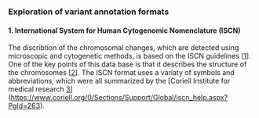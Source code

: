 ### Exploration of variant annotation formats

#### 1. International System for Human Cytogenomic Nomenclature (ISCN)

  The discribtion of the chromosomal changes, which are detected using microscopic and cytogenetic methods, is based on the ISCN guidelines [[1]]. One of the key points of this data base is that it describes the structure of the chromosomes [[2]]. The ISCN format uses a variaty of symbols and abbreviations, which were all summarized by the [Coriell Institute for medical research [3]](https://www.coriell.org/0/Sections/Support/Global/iscn_help.aspx?PgId=263).

[1]: http://varnomen.hgvs.org/bg-material/consultation/ISCN/ 
[2]: https://varnomen.hgvs.org/recommendations/DNA/variant/complex/
[3]: https://www.coriell.org/0/Sections/Support/Global/iscn_help.aspx?PgId=263
